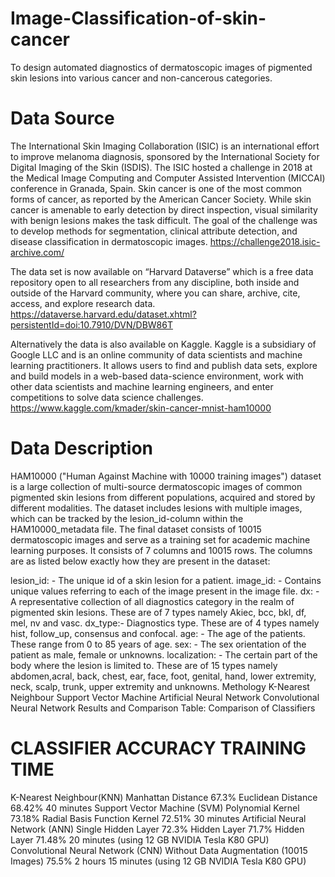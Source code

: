 # Image-Classification-of-skin-cancer
To design automated diagnostics of dermatoscopic images of pigmented skin lesions into various cancer and non-cancerous categories.

# Data Source
The International Skin Imaging Collaboration (ISIC) is an international effort to improve melanoma diagnosis, sponsored by the International Society for Digital Imaging of the Skin (ISDIS). The ISIC hosted a challenge in 2018 at the Medical Image Computing and Computer Assisted Intervention (MICCAI) conference in Granada, Spain. Skin cancer is one of the most common forms of cancer, as reported by the American Cancer Society. While skin cancer is amenable to early detection by direct inspection, visual similarity with benign lesions makes the task difficult. The goal of the challenge was to develop methods for segmentation, clinical attribute detection, and disease classification in dermatoscopic images. https://challenge2018.isic-archive.com/

The data set is now available on “Harvard Dataverse” which is a free data repository open to all researchers from any discipline, both inside and outside of the Harvard community, where you can share, archive, cite, access, and explore research data. https://dataverse.harvard.edu/dataset.xhtml?persistentId=doi:10.7910/DVN/DBW86T

Alternatively the data is also available on Kaggle. Kaggle is a subsidiary of Google LLC and is an online community of data scientists and machine learning practitioners. It allows users to find and publish data sets, explore and build models in a web-based data-science environment, work with other data scientists and machine learning engineers, and enter competitions to solve data science challenges. https://www.kaggle.com/kmader/skin-cancer-mnist-ham10000

# Data Description
HAM10000 ("Human Against Machine with 10000 training images") dataset is a large collection of multi-source dermatoscopic images of common pigmented skin lesions from different populations, acquired and stored by different modalities. The dataset includes lesions with multiple images, which can be tracked by the lesion_id-column within the HAM10000_metadata file. The final dataset consists of 10015 dermatoscopic images and serve as a training set for academic machine learning purposes. It consists of 7 columns and 10015 rows. The columns are as listed below exactly how they are present in the dataset:

lesion_id: - The unique id of a skin lesion for a patient.
image_id: - Contains unique values referring to each of the image present in the image file.
dx: - A representative collection of all diagnostics category in the realm of pigmented skin lesions. These are of 7 types namely Akiec, bcc, bkl, df, mel, nv and vasc.
dx_type:- Diagnostics type. These are of 4 types namely hist, follow_up, consensus and confocal.
age: - The age of the patients. These range from 0 to 85 years of age.
sex: - The sex orientation of the patient as male, female or unknowns.
localization: - The certain part of the body where the lesion is limited to. These are of 15 types namely abdomen,acral, back, chest, ear, face, foot, genital, hand, lower extremity, neck, scalp, trunk, upper extremity and unknowns.
Methology
K-Nearest Neighbour
Support Vector Machine
Artificial Neural Network
Convolutional Neural Network
Results and Comparison
Table: Comparison of Classifiers

# CLASSIFIER	ACCURACY	TRAINING TIME
K-Nearest Neighbour(KNN)	Manhattan Distance 67.3% Euclidean Distance 68.42%	40 minutes
Support Vector Machine (SVM)	Polynomial Kernel 73.18% Radial Basis Function Kernel 72.51%	30 minutes
Artificial Neural Network (ANN)	Single Hidden Layer 72.3% Hidden Layer 71.7% Hidden Layer 71.48%	20 minutes (using 12 GB NVIDIA Tesla K80 GPU)
Convolutional Neural Network (CNN)	Without Data Augmentation (10015 Images) 75.5%	2 hours 15 minutes (using 12 GB NVIDIA Tesla K80 GPU)
